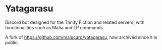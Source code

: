 # Yatagarasu

Discord bot designed for the Trinity Fiction and related servers, with functionalities such as Mafia and LP commands.

A fork of https://github.com/malucard/yatagarasu, now archived since it is public.

